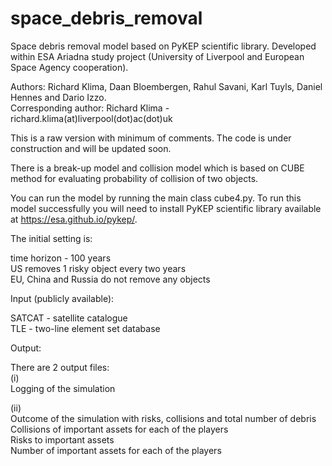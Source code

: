 # space_debris_removal
Space debris removal model based on PyKEP scientific library. Developed within ESA Ariadna study project (University of Liverpool and European Space Agency cooperation).  

Authors: Richard Klima, Daan Bloembergen, Rahul Savani, Karl Tuyls, Daniel Hennes and Dario Izzo.  
Corresponding author: Richard Klima - richard.klima(at)liverpool(dot)ac(dot)uk  

This is a raw version with minimum of comments. The code is under construction and will be updated soon.  

There is a break-up model and collision model which is based on CUBE method for evaluating probability of collision of two objects.  

You can run the model by running the main class cube4.py. To run this model successfully you will need to install PyKEP scientific library available at https://esa.github.io/pykep/.  


The initial setting is:  

time horizon - 100 years  
US removes 1 risky object every two years  
EU, China and Russia do not remove any objects  

Input (publicly available):  

SATCAT - satellite catalogue  
TLE - two-line element set database  

Output:  

There are 2 output files:  
(i)   
Logging of the simulation

(ii)  
Outcome of the simulation with risks, collisions and total number of debris
Collisions of important assets for each of the players  
Risks to important assets  
Number of important assets for each of the players  

